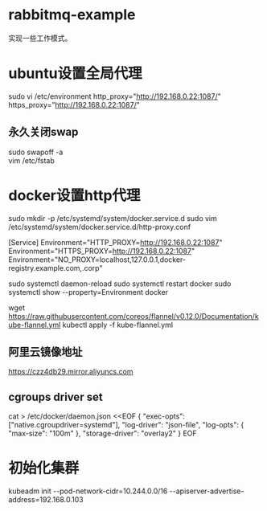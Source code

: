 # rabbitmq-example
实现一些工作模式。

# ubuntu设置全局代理
sudo vi /etc/environment
http_proxy="http://192.168.0.22:1087/"
https_proxy="http://192.168.0.22:1087/"

## 永久关闭swap
sudo swapoff -a  
vim /etc/fstab


# docker设置http代理

sudo mkdir -p /etc/systemd/system/docker.service.d
sudo vim /etc/systemd/system/docker.service.d/http-proxy.conf

[Service]
Environment="HTTP_PROXY=http://192.168.0.22:1087"
Environment="HTTPS_PROXY=http://192.168.0.22:1087"
Environment="NO_PROXY=localhost,127.0.0.1,docker-registry.example.com,.corp"

sudo systemctl daemon-reload
sudo systemctl restart docker
sudo systemctl show --property=Environment docker

wget https://raw.githubusercontent.com/coreos/flannel/v0.12.0/Documentation/kube-flannel.yml
kubectl apply -f kube-flannel.yml 

## 阿里云镜像地址

https://czz4db29.mirror.aliyuncs.com

## cgroups driver set 

cat > /etc/docker/daemon.json <<EOF
{
  "exec-opts": ["native.cgroupdriver=systemd"],
  "log-driver": "json-file",
  "log-opts": {
    "max-size": "100m"
  },
  "storage-driver": "overlay2"
}
EOF


# 初始化集群

kubeadm init --pod-network-cidr=10.244.0.0/16 --apiserver-advertise-address=192.168.0.103